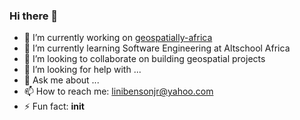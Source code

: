 ### Hi there 👋

<!--
**linibensonjr/linibensonjr** is a ✨ _special_ ✨ repository because its `README.md` (this file) appears on your GitHub profile.

Here are some ideas to get you started:
-->

- 🔭 I’m currently working on [geospatially-africa](https://github.com/linibensonjr/geospatially-africa)
- 🌱 I’m currently learning Software Engineering at Altschool Africa
- 👯 I’m looking to collaborate on building geospatial projects
- 🤔 I’m looking for help with ...
- 💬 Ask me about ...
- 📫 How to reach me: linibensonjr@yahoo.com
- ⚡ Fun fact: __init__
